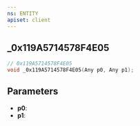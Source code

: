 ```yaml
---
ns: ENTITY
apiset: client
---
```

## _0x119A5714578F4E05

```c
// 0x119A5714578F4E05
void _0x119A5714578F4E05(Any p0, Any p1);
```


## Parameters
* **p0**:
* **p1**: